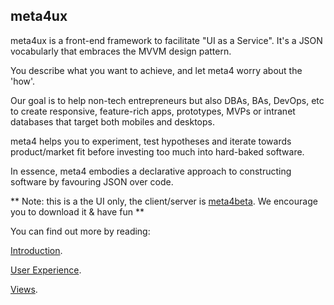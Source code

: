 meta4ux
-------

meta4ux is a front-end framework to facilitate "UI as a Service". It's a JSON vocabularly that embraces the MVVM design pattern.

You describe what you want to achieve, and let meta4 worry about the 'how'.

Our goal is to help non-tech entrepreneurs but also DBAs, BAs, DevOps, etc to create responsive, feature-rich apps, prototypes, MVPs or intranet databases that target both mobiles and desktops.

meta4 helps you to experiment, test hypotheses and iterate towards product/market fit before investing too much into hard-baked software.

In essence, meta4 embodies a declarative approach to constructing software by favouring JSON over code. 

** Note: this is a the UI only, the client/server is <a href="https://github.com/troven/meta4beta">meta4beta</a>. We encourage you to download it & have fun **

You can find out more by reading:

<a href="https://github.com/troven/meta4ux/wiki/Intro">Introduction</a>.

<a href="https://github.com/troven/meta4ux/wiki/UX---User-Experience">User Experience</a>.

<a href="https://github.com/troven/meta4ux/wiki/Views">Views</a>.



